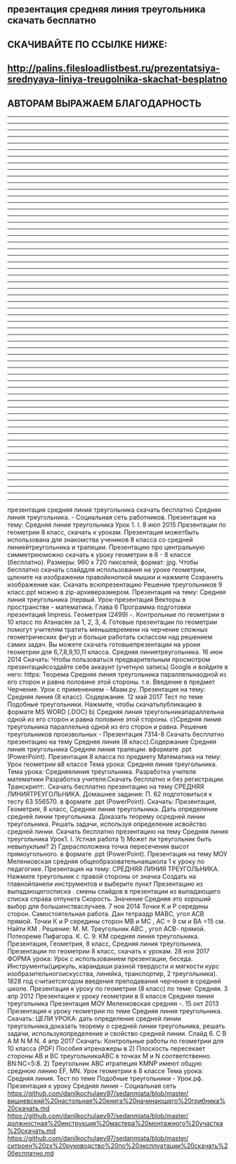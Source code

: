 презентация средняя линия треугольника скачать бесплатно
--------------------------------------------------
СКАЧИВАЙТЕ ПО ССЫЛКЕ НИЖЕ:
--------------------------------------------------
http://palins.filesloadlistbest.ru/prezentatsiya-srednyaya-liniya-treugolnika-skachat-besplatno
--------------------------------------------------
АВТОРАМ ВЫРАЖАЕМ БЛАГОДАРНОСТЬ
--------------------------------------------------
--------------------------------------------------
--------------------------------------------------
--------------------------------------------------
--------------------------------------------------
--------------------------------------------------
--------------------------------------------------
--------------------------------------------------
--------------------------------------------------
--------------------------------------------------
--------------------------------------------------
--------------------------------------------------
--------------------------------------------------
--------------------------------------------------
--------------------------------------------------
--------------------------------------------------
--------------------------------------------------
--------------------------------------------------
--------------------------------------------------
--------------------------------------------------
--------------------------------------------------
--------------------------------------------------
--------------------------------------------------
--------------------------------------------------
--------------------------------------------------
--------------------------------------------------
--------------------------------------------------
--------------------------------------------------
--------------------------------------------------
--------------------------------------------------
--------------------------------------------------
--------------------------------------------------
--------------------------------------------------
--------------------------------------------------
--------------------------------------------------
--------------------------------------------------
--------------------------------------------------
--------------------------------------------------
--------------------------------------------------
--------------------------------------------------
--------------------------------------------------
--------------------------------------------------
--------------------------------------------------
--------------------------------------------------
--------------------------------------------------
--------------------------------------------------
--------------------------------------------------
--------------------------------------------------
--------------------------------------------------
--------------------------------------------------
--------------------------------------------------
--------------------------------------------------
--------------------------------------------------
--------------------------------------------------
--------------------------------------------------
--------------------------------------------------
--------------------------------------------------
--------------------------------------------------
--------------------------------------------------
--------------------------------------------------
презентация средняя линия треугольника скачать бесплатно Средняя линия треугольника. - Социальная сеть работников. Презентация на тему: Средняя линия треугольника Урок 1. I. 8 июл 2015  Презентации по геометрии 8 класс, скачать к урокам.  Презентация можетбыть использована для знакомства учеников 8 класса со средней линиейтреугольника и трапеции.  Презентацию про центральную симметриюможно скачать к уроку геометрии в 6 - 8 классе (бесплатно). Размеры: 960 х 720 пикселей, формат: jpg. Чтобы бесплатно скачать слайддля использования на уроке геометрии, щлкните на изображении правойкнопкой мышки и нажмите Сохранить изображение как. Скачать всюпрезентацию Решение треугольников 9 класс.ppt можно в zip-архиверазмером. Презентация на тему: Средняя линия треугольника (первый. Урок-презентация Векторы в пространстве - математика. Глава 6  Программа подготовки презентаций Impress. Геометрия (2499) -. Контрольные по геометрии в 10 класс по Атанасян за 1, 2, 3, 4. Готовые презентации по геометрии помогут учителям тратить меньшевремени на черчение сложных геометрических фигур и больше работать склассом над решением самих задач.  Вы можете скачать готовыепрезентации на уроки геометрии для 6,7,8,9,10,11 класса.  Средняя линиятреугольника. 16 июн 2014  Скачать:  Чтобы пользоваться предварительным просмотром презентацийсоздайте себе аккаунт (учетную запись) Google и войдите в него: https:  Теорема Средняя линия треугольника параллельнаодной из его сторон и равна половине этой стороны. т.е. Введение в предмет Черчение. Урок с применением  - Маам.ру. Презентация на тему: Средняя линия (8 класс). Содержание. 12 май 2017  Тест по теме Подобные треугольники. Нажмите, чтобы скачатьпубликацию в формате MS WORD (.DOC)  b) Средняя линия треугольникапараллельна одной из его сторон и равна половине этой стороны. c)Средняя линия треугольника параллельна одной из его сторон и равна. Решение треугольников произвольных - Презентация 7314-8
Скачать бесплатно презентацию на тему Средняя линия (8 класс).Содержание Средняя линия треугольника Средняя линия трапеции. вформате .ppt (PowerPoint). Презентация 8 класса по предмету Математика на тему: Урок геометрии в8 классе Тема урока: Средняя линия треугольника. Тема урока: Средняялиния треугольника. Разработка учителя математики Разработка учителя.Скачать бесплатно и без регистрации.  Транскрипт:. Скачать бесплатно презентацию на тему СРЕДНЯЯ ЛИНИЯТРЕУГОЛЬНИКА. Домашнее задание: П. 62  подготовиться к тесту 63 556570. в формате .ppt (PowerPoint). Скачать: Презентация, Геометрия, 8 класс, Средняя линия треугольника. Дать определение средней линии треугольника. Доказать теорему осредней линии треугольника. Решать задачи, используя определение исвойство средней линии. Скачать бесплатно презентацию на тему Средняя линия треугольника Урок1. I. Устная работа 1) Может ли треугольник быть невыпуклым? 2) Гдерасположена точка пересечения высот прямоугольного. в формате .ppt (PowerPoint). Презентация на тему МОУ Меленковская средняя общеобразовательнаяшкола  1 к уроку по педагогике. Презентация на тему: СРЕДНЯЯ ЛИНИЯ ТРЕУГОЛЬНИКА. Нажмите треугольник с правой стороны от значка Создать на главнойпанели инструментов и выберите пункт Презентацию из выпадающегосписка . смены слайдов в презентации из выпадающего списка справа отпункта Скорость. Значение Средняя  это хороший выбор для большинстваслучаев. 7 ноя 2014  Точки К и Р середины сторон. Самостоятельная работа. Дан тетраэдр МАВС, угол АСВ прямой. Точки К и Р середины сторон МВ и МС , АС = 9 см и ВА =15 см. Найти КМ . Решение: М. М. Треугольник АВС , угол АСВ- прямой. Потеореме Пифагора. К. С. 9. КМ  средняя линия треугольника. Презентация, Геометрия, 8 класс, Средняя линия треугольника. Презентации по геометрии 8 класс, скачать к урокам. 28 ноя 2017  ФОРМА урока: Урок с использованием презентации, беседа.  Инструменты(циркуль, карандаши разной твердости и мягкости  курс изобразительногоискусства, линейка, транспортир, 2 треугольника).  1828 год считаетсягодом введения преподавания черчения в средней школе. Презентация к уроку по геометрии (8 класс) по теме: Средняя. 3 апр 2012  Презентация к уроку геометрии в 8 классе Средняя линия треугольника
Презентация МОУ Меленковская средняя  -. 15 окт 2013  Презентация к уроку геометрии по теме Средняя линия треугольника. Скачать:  ЦЕЛИ УРОКА: дать определение средней линии треугольника,доказать теорему о средней линии треугольника, решать задачи, используяопределение и свойство средней линии. Слайд 6. С В А М N М N. 4 апр 2017  Скачать: Контрольные работы по геометрии для 10 класса (PDF) Пособия итренажеры в  2) Плоскость  пересекает стороны АВ и ВС треугольникаАВС в точках М и N соответственно. BN:NC=5:8.  2) Треугольник АВС итрапеция KMNP имеют общую среднюю линию EF, MN. Урок геометрии в 8 классе Тема урока: Средняя линия. Тест по теме Подобные треугольники - Урок.рф. Презентация к уроку Средняя линия - Социальная сеть
https://github.com/danilkochulaev97/sedanmiata/blob/master/вишневский%20настольная%20книга%20начинающего%20грибника%20скачать.md
https://github.com/danilkochulaev97/sedanmiata/blob/master/должностная%20инструкция%20мастера%20монтажного%20участка%20скачать.md
https://github.com/danilkochulaev97/sedanmiata/blob/master/ситроен%20zx%20руководство%20по%20эксплуатации%20скачать%20бесплатно.md